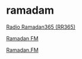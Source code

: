 # ramadam

[Radio Ramadan365 (RR365)](https://s3.radio.co/s3315d28a6/listen)

[Ramadan FM](http://s44.myradiostream.com:4024/)

[Ramadan.FM](https://streams.radio.co/s184506ded/listen)

